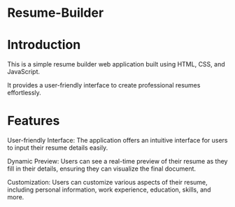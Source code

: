# Resume-Builder

# Introduction
This is a simple resume builder web application built using HTML, CSS, and JavaScript. 

It provides a user-friendly interface to create professional resumes effortlessly.

# Features
User-friendly Interface: The application offers an intuitive interface for users to input their resume details easily.

Dynamic Preview: Users can see a real-time preview of their resume as they fill in their details, ensuring they can visualize the final document.

Customization: Users can customize various aspects of their resume, including personal information, work experience, education, skills, and more.
